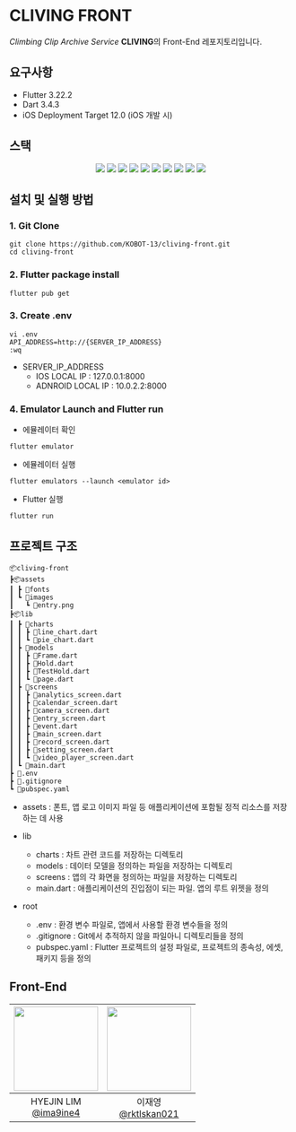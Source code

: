 # CLIVING FRONT

*Climbing Clip Archive Service* **CLIVING**의 Front-End 레포지토리입니다.

## 요구사항
- Flutter 3.22.2
- Dart 3.4.3
- iOS Deployment Target 12.0 (iOS 개발 시)

## 스택
<div align=center>
    <img src="https://img.shields.io/badge/flutter-02569B?style=for-the-badge&logo=flutter&logoColor=white">
    <img src="https://img.shields.io/badge/dart-0175C2?style=for-the-badge&logo=dart&logoColor=white">
    <img src="https://img.shields.io/badge/Github-181717?style=for-the-badge&logo=github&logoColor=white">
    <img src="https://img.shields.io/badge/git-F05032?style=for-the-badge&logo=git&logoColor=white">
    <img src="https://img.shields.io/badge/xcode-147EFB?style=for-the-badge&logo=xcode&logoColor=white">
    <img src="https://img.shields.io/badge/vscode-007ACC?style=for-the-badge&logo=visual-studio-code&logoColor=white">
    <img src="https://img.shields.io/badge/.env-ECD53F?style=for-the-badge&logo=.env&logoColor=white">
    <img src="https://img.shields.io/badge/iOS-000000?style=for-the-badge&logo=ios&logoColor=white">
    <img src="https://img.shields.io/badge/android-34A853?style=for-the-badge&logo=android&logoColor=white">
    <img src="https://img.shields.io/badge/android_studio-3DDC84?style=for-the-badge&logo=android-studio&logoColor=white">
</div>

## 설치 및 실행 방법
### 1. Git Clone
    git clone https://github.com/KOBOT-13/cliving-front.git
    cd cliving-front
### 2. Flutter package install
    flutter pub get
### 3. Create .env
    vi .env
    API_ADDRESS=http://{SERVER_IP_ADDRESS}
    :wq
-  SERVER_IP_ADDRESS
    + IOS LOCAL IP : 127.0.0.1:8000
    + ADNROID LOCAL IP : 10.0.2.2:8000
    
### 4. Emulator Launch and Flutter run
- 에뮬레이터 확인
```
flutter emulator
```
- 에뮬레이터 실행
~~~
flutter emulators --launch <emulator id>
~~~
- Flutter 실행
~~~
flutter run
~~~

## 프로젝트 구조
```
📦cliving-front
┣📦assets
┃ ┣ 📂fonts
┃ ┗ 📂images
┃   ┗ 📜entry.png
┣📦lib
┃ ┣ 📂charts
┃ ┃ ┣ 📜line_chart.dart
┃ ┃ ┗ 📜pie_chart.dart
┃ ┣ 📂models
┃ ┃ ┣ 📜Frame.dart
┃ ┃ ┣ 📜Hold.dart
┃ ┃ ┣ 📜TestHold.dart
┃ ┃ ┗ 📜page.dart
┃ ┣ 📂screens
┃ ┃ ┣ 📜analytics_screen.dart
┃ ┃ ┣ 📜calendar_screen.dart
┃ ┃ ┣ 📜camera_screen.dart
┃ ┃ ┣ 📜entry_screen.dart
┃ ┃ ┣ 📜event.dart
┃ ┃ ┣ 📜main_screen.dart
┃ ┃ ┣ 📜record_screen.dart
┃ ┃ ┣ 📜setting_screen.dart
┃ ┃ ┗ 📜video_player_screen.dart
┃ ┗ 📜main.dart
┣ 📜.env
┣ 📜.gitignore
┗ 📜pubspec.yaml
```
- assets : 폰트, 앱 로고 이미지 파일 등 애플리케이션에 포함될 정적 리소스를 저장하는 데 사용
- lib

    * charts : 차트 관련 코드를 저장하는 디렉토리
    * models : 데이터 모델을 정의하는 파일을 저장하는 디렉토리
    * screens : 앱의 각 화면을 정의하는 파일을 저장하는 디렉토리
    * main.dart : 애플리케이션의 진입점이 되는 파일. 앱의 루트 위젯을 정의
- root
    
    * .env : 환경 변수 파일로, 앱에서 사용할 환경 변수들을 정의
    * .gitignore : Git에서 추적하지 않을 파일아니 디렉토리들을 정의
    * pubspec.yaml : Flutter 프로젝트의 설정 파일로, 프로젝트의 종속성, 에셋, 패키지 등을 정의

## Front-End
<div align=center>

|<img src="https://avatars.githubusercontent.com/u/105336619?v=4" width="150" height="150"/>|<img src="https://avatars.githubusercontent.com/u/68416831?v=4" width="150" height="150"/>|
|:-:|:-:|
|HYEJIN LIM<br/>[@ima9ine4](https://github.com/ima9ine4)|이재영<br/>[@rktlskan021](https://github.com/rktlskan021)|
</div>